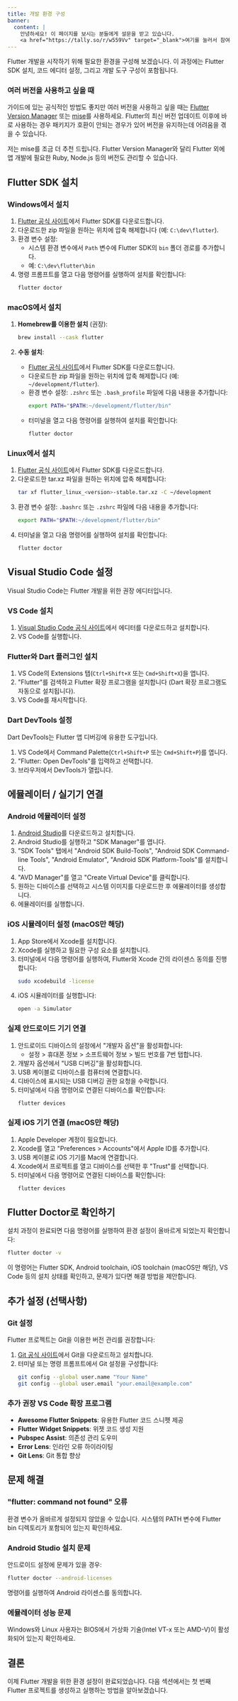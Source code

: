 ```yaml
---
title: 개발 환경 구성
banner:
  content: |
    안녕하세요! 이 페이지를 보시는 분들에게 설문을 받고 있습니다.
    <a href="https://tally.so/r/w559Vv" target="_blank">여기를 눌러서 참여부탁드려요!</a>
---
```


Flutter 개발을 시작하기 위해 필요한 환경을 구성해 보겠습니다. 이 과정에는 Flutter SDK 설치, 코드 에디터 설정, 그리고 개발 도구 구성이 포함됩니다.

### 여러 버전을 사용하고 싶을 때

가이드에 있는 공식적인 방법도 좋지만 여러 버전을 사용하고 싶을 때는 [Flutter Version Manager](https://fvm.app) 또는 [mise](https://mise.jdx.dev)를 사용하세요. Flutter의 최신 버전 업데이트 이후에 바로 사용하는 경우 패키지가 호환이 안되는 경우가 있어 버전을 유지하는데 어려움을 겪을 수 있습니다.

저는 mise를 조금 더 추천 드립니다. Flutter Version Manager와 달리 Flutter 외에 앱 개발에 필요한 Ruby, Node.js 등의 버전도 관리할 수 있습니다.

## Flutter SDK 설치

### Windows에서 설치

1. [Flutter 공식 사이트](https://flutter.dev/docs/get-started/install/windows)에서 Flutter SDK를 다운로드합니다.
2. 다운로드한 zip 파일을 원하는 위치에 압축 해제합니다 (예: `C:\dev\flutter`).
3. 환경 변수 설정:
   - 시스템 환경 변수에서 `Path` 변수에 Flutter SDK의 `bin` 폴더 경로를 추가합니다.
   - 예: `C:\dev\flutter\bin`
4. 명령 프롬프트를 열고 다음 명령어를 실행하여 설치를 확인합니다:
   ```bash
   flutter doctor
   ```

### macOS에서 설치

1. **Homebrew를 이용한 설치** (권장):

   ```bash
   brew install --cask flutter
   ```

2. **수동 설치**:
   - [Flutter 공식 사이트](https://flutter.dev/docs/get-started/install/macos)에서 Flutter SDK를 다운로드합니다.
   - 다운로드한 zip 파일을 원하는 위치에 압축 해제합니다 (예: `~/development/flutter`).
   - 환경 변수 설정: `.zshrc` 또는 `.bash_profile` 파일에 다음 내용을 추가합니다:
     ```bash
     export PATH="$PATH:~/development/flutter/bin"
     ```
   - 터미널을 열고 다음 명령어를 실행하여 설치를 확인합니다:
     ```bash
     flutter doctor
     ```

### Linux에서 설치

1. [Flutter 공식 사이트](https://flutter.dev/docs/get-started/install/linux)에서 Flutter SDK를 다운로드합니다.
2. 다운로드한 tar.xz 파일을 원하는 위치에 압축 해제합니다:
   ```bash
   tar xf flutter_linux_<version>-stable.tar.xz -C ~/development
   ```
3. 환경 변수 설정: `.bashrc` 또는 `.zshrc` 파일에 다음 내용을 추가합니다:
   ```bash
   export PATH="$PATH:~/development/flutter/bin"
   ```
4. 터미널을 열고 다음 명령어를 실행하여 설치를 확인합니다:
   ```bash
   flutter doctor
   ```

## Visual Studio Code 설정

Visual Studio Code는 Flutter 개발을 위한 권장 에디터입니다.

### VS Code 설치

1. [Visual Studio Code 공식 사이트](https://code.visualstudio.com/)에서 에디터를 다운로드하고 설치합니다.
2. VS Code를 실행합니다.

### Flutter와 Dart 플러그인 설치

1. VS Code의 Extensions 탭(`Ctrl+Shift+X` 또는 `Cmd+Shift+X`)을 엽니다.
2. "Flutter"를 검색하고 Flutter 확장 프로그램을 설치합니다 (Dart 확장 프로그램도 자동으로 설치됩니다).
3. VS Code를 재시작합니다.

### Dart DevTools 설정

Dart DevTools는 Flutter 앱 디버깅에 유용한 도구입니다.

1. VS Code에서 Command Palette(`Ctrl+Shift+P` 또는 `Cmd+Shift+P`)를 엽니다.
2. "Flutter: Open DevTools"를 입력하고 선택합니다.
3. 브라우저에서 DevTools가 열립니다.

## 에뮬레이터 / 실기기 연결

### Android 에뮬레이터 설정

1. [Android Studio](https://developer.android.com/studio)를 다운로드하고 설치합니다.
2. Android Studio를 실행하고 "SDK Manager"를 엽니다.
3. "SDK Tools" 탭에서 "Android SDK Build-Tools", "Android SDK Command-line Tools", "Android Emulator", "Android SDK Platform-Tools"를 설치합니다.
4. "AVD Manager"를 열고 "Create Virtual Device"를 클릭합니다.
5. 원하는 디바이스를 선택하고 시스템 이미지를 다운로드한 후 에뮬레이터를 생성합니다.
6. 에뮬레이터를 실행합니다.

### iOS 시뮬레이터 설정 (macOS만 해당)

1. App Store에서 Xcode를 설치합니다.
2. Xcode를 실행하고 필요한 구성 요소를 설치합니다.
3. 터미널에서 다음 명령어를 실행하여, Flutter와 Xcode 간의 라이센스 동의를 진행합니다:
   ```bash
   sudo xcodebuild -license
   ```
4. iOS 시뮬레이터를 실행합니다:
   ```bash
   open -a Simulator
   ```

### 실제 안드로이드 기기 연결

1. 안드로이드 디바이스의 설정에서 "개발자 옵션"을 활성화합니다:
   - 설정 > 휴대폰 정보 > 소프트웨어 정보 > 빌드 번호를 7번 탭합니다.
2. 개발자 옵션에서 "USB 디버깅"을 활성화합니다.
3. USB 케이블로 디바이스를 컴퓨터에 연결합니다.
4. 디바이스에 표시되는 USB 디버깅 권한 요청을 수락합니다.
5. 터미널에서 다음 명령어로 연결된 디바이스를 확인합니다:
   ```bash
   flutter devices
   ```

### 실제 iOS 기기 연결 (macOS만 해당)

1. Apple Developer 계정이 필요합니다.
2. Xcode를 열고 "Preferences > Accounts"에서 Apple ID를 추가합니다.
3. USB 케이블로 iOS 기기를 Mac에 연결합니다.
4. Xcode에서 프로젝트를 열고 디바이스를 선택한 후 "Trust"를 선택합니다.
5. 터미널에서 다음 명령어로 연결된 디바이스를 확인합니다:
   ```bash
   flutter devices
   ```

## Flutter Doctor로 확인하기

설치 과정이 완료되면 다음 명령어를 실행하여 환경 설정이 올바르게 되었는지 확인합니다:

```bash
flutter doctor -v
```

이 명령어는 Flutter SDK, Android toolchain, iOS toolchain (macOS만 해당), VS Code 등의 설치 상태를 확인하고, 문제가 있다면 해결 방법을 제안합니다.

## 추가 설정 (선택사항)

### Git 설정

Flutter 프로젝트는 Git을 이용한 버전 관리를 권장합니다:

1. [Git 공식 사이트](https://git-scm.com/)에서 Git을 다운로드하고 설치합니다.
2. 터미널 또는 명령 프롬프트에서 Git 설정을 구성합니다:
   ```bash
   git config --global user.name "Your Name"
   git config --global user.email "your.email@example.com"
   ```

### 추가 권장 VS Code 확장 프로그램

- **Awesome Flutter Snippets**: 유용한 Flutter 코드 스니펫 제공
- **Flutter Widget Snippets**: 위젯 코드 생성 지원
- **Pubspec Assist**: 의존성 관리 도우미
- **Error Lens**: 인라인 오류 하이라이팅
- **Git Lens**: Git 통합 향상

## 문제 해결

### "flutter: command not found" 오류

환경 변수가 올바르게 설정되지 않았을 수 있습니다. 시스템의 PATH 변수에 Flutter bin 디렉토리가 포함되어 있는지 확인하세요.

### Android Studio 설치 문제

안드로이드 설정에 문제가 있을 경우:

```bash
flutter doctor --android-licenses
```

명령어를 실행하여 Android 라이센스를 동의합니다.

### 에뮬레이터 성능 문제

Windows와 Linux 사용자는 BIOS에서 가상화 기술(Intel VT-x 또는 AMD-V)이 활성화되어 있는지 확인하세요.

## 결론

이제 Flutter 개발을 위한 환경 설정이 완료되었습니다. 다음 섹션에서는 첫 번째 Flutter 프로젝트를 생성하고 실행하는 방법을 알아보겠습니다.
